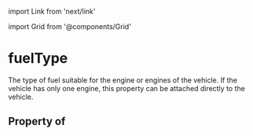 import Link from 'next/link'
  
import Grid from '@components/Grid'

# fuelType

The type of fuel suitable for the engine or engines of the vehicle. If the vehicle has only one engine, this property can be attached directly to the vehicle.

## Property of



